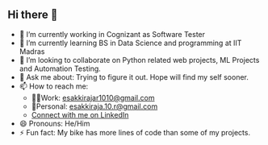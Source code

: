 ## Hi there 👋

- 🔭 I’m currently working in Cognizant as Software Tester   
- 🌱 I’m currently learning BS in Data Science and programming at IIT Madras
- 👯 I’m looking to collaborate on Python related web projects, ML Projects and Automation Testing. 
- 💬 Ask me about: Trying to figure it out. Hope will find my self sooner. 
- 📫 How to reach me:
     - 👨‍💻Work: esakkirajar1010@gmail.com
     - 🙋Personal: esakkiraja.10.r@gmail.com
     - [Connect with me on LinkedIn](https://www.linkedin.com/in/esakki-raja-r-8421051a3/)
- 😄 Pronouns: He/Him
- ⚡ Fun fact: My bike has more lines of code than some of my projects.
